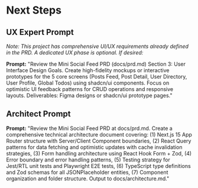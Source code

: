 # Next Steps

## UX Expert Prompt

*Note: This project has comprehensive UI/UX requirements already defined in the PRD. A dedicated UX phase is optional. If desired:*

**Prompt:** "Review the Mini Social Feed PRD (docs/prd.md) Section 3: User Interface Design Goals. Create high-fidelity mockups or interactive prototypes for the 5 core screens (Posts Feed, Post Detail, User Directory, User Profile, Global Todos) using shadcn/ui components. Focus on optimistic UI feedback patterns for CRUD operations and responsive layouts. Deliverables: Figma designs or shadcn/ui prototype pages."

## Architect Prompt

**Prompt:** "Review the Mini Social Feed PRD at docs/prd.md. Create a comprehensive technical architecture document covering: (1) Next.js 15 App Router structure with Server/Client Component boundaries, (2) React Query patterns for data fetching and optimistic updates with cache invalidation strategies, (3) Form handling architecture using React Hook Form + Zod, (4) Error boundary and error handling patterns, (5) Testing strategy for Jest/RTL unit tests and Playwright E2E tests, (6) TypeScript type definitions and Zod schemas for all JSONPlaceholder entities, (7) Component organization and folder structure. Output to docs/architecture.md."
